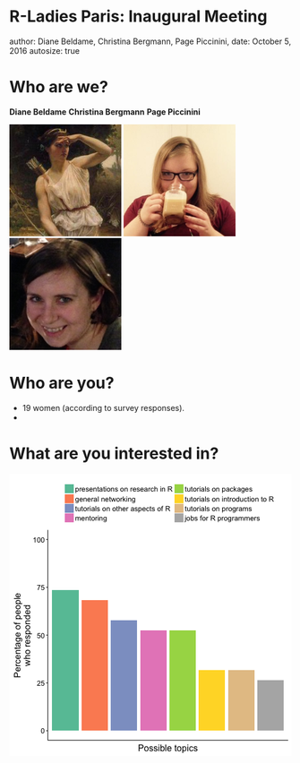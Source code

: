 R-Ladies Paris: Inaugural Meeting
========================================================
author: Diane Beldame, Christina Bergmann, Page Piccinini, 
date: October 5, 2016
autosize: true



Who are we?
========================================================

**Diane Beldame**   **Christina Bergmann**    **Page Piccinini**

<img src="images/diane_beldame.jpeg" width = "200px"/>
<img src="images/christina_bergmann.jpg" width = "200px"/>
<img src="images/page_piccinini.png" width = "200px"/>


Who are you?
========================================================
* 19 women (according to survey responses).
* 

What are you interested in?
========================================================

<img src="inaugural_meeting_2016-10-05_presentation-figure/unnamed-chunk-2-1.png" title="plot of chunk unnamed-chunk-2" alt="plot of chunk unnamed-chunk-2" style="display: block; margin: auto;" />
